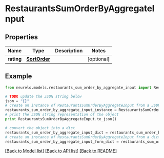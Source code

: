 # RestaurantsSumOrderByAggregateInput


## Properties
Name | Type | Description | Notes
------------ | ------------- | ------------- | -------------
**rating** | [**SortOrder**](SortOrder.md) |  | [optional] 

## Example

```python
from neurelo.models.restaurants_sum_order_by_aggregate_input import RestaurantsSumOrderByAggregateInput

# TODO update the JSON string below
json = "{}"
# create an instance of RestaurantsSumOrderByAggregateInput from a JSON string
restaurants_sum_order_by_aggregate_input_instance = RestaurantsSumOrderByAggregateInput.from_json(json)
# print the JSON string representation of the object
print RestaurantsSumOrderByAggregateInput.to_json()

# convert the object into a dict
restaurants_sum_order_by_aggregate_input_dict = restaurants_sum_order_by_aggregate_input_instance.to_dict()
# create an instance of RestaurantsSumOrderByAggregateInput from a dict
restaurants_sum_order_by_aggregate_input_form_dict = restaurants_sum_order_by_aggregate_input.from_dict(restaurants_sum_order_by_aggregate_input_dict)
```
[[Back to Model list]](../README.md#documentation-for-models) [[Back to API list]](../README.md#documentation-for-api-endpoints) [[Back to README]](../README.md)


